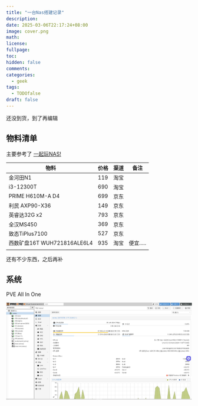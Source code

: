 ```yaml
---
title: "一台Nas搭建记录"
description: 
date: 2025-03-06T22:17:24+08:00
image: cover.png
math: 
license: 
fullpage: 
toc: 
hidden: false
comments: 
categories: 
  - geek
tags: 
  - TODOfalse
draft: false
---
```

还没到货，到了再编辑

## 物料清单

主要参考了 [一起玩NAS!](https://wiki.slarker.me/hardware/cpu.html)

| 物料                        | 价格 | 渠道 | 备注      |
| --------------------------- | ---- | ---- | --------- |
| 金河田N1                    | 119  | 淘宝 |           |
| i3-12300T                   | 690  | 淘宝 |           |
| PRIME H610M-A D4            | 699  | 京东 |           |
| 利民 AXP90-X36              | 149  | 京东 |           |
| 英睿达32G x2                | 793  | 京东 |           |
| 全汉MS450                   | 369  | 京东 |           |
| 致态TiPlus7100              | 527  | 京东 |           |
| 西数矿盘16T WUH721816ALE6L4 | 935  | 淘宝 | 便宜..... |
|                             |      |      |           |

还有不少东西，之后再补

## 系统

PVE All In One

![1742401675519](image/index/1742401675519.png)
